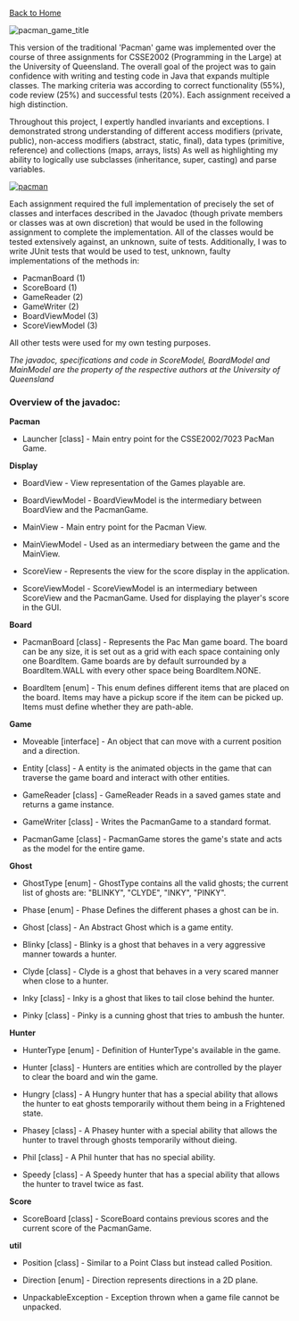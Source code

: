 [Back to Home](https://teanlouise.github.io)

![pacman_game_title](https://user-images.githubusercontent.com/19520346/71760528-d0f33680-2f0a-11ea-8c11-86afaa22551c.PNG)

This version of the traditional 'Pacman' game was implemented over the course of three assignments for CSSE2002 (Programming in the Large) at the University of Queensland. The overall goal of the project was to gain confidence with writing and testing code in Java that expands multiple classes. The marking criteria was according to correct functionality (55%), code review (25%) and successful tests (20%). Each assignment received a high distinction.

Throughout this project, I expertly handled invariants and exceptions. I demonstrated strong understanding of different access modifiers (private, public), non-access modifiers (abstract, static, final), data types (primitive, reference) and collections (maps, arrays, lists) As well as highlighting my ability to logically use subclasses (inheritance, super, casting) and parse variables.

[![pacman](https://user-images.githubusercontent.com/19520346/71557194-73846300-2a8e-11ea-8345-e40e19592f5a.png)](https://youtu.be/cDlTd49BDQE)

Each assignment required the full implementation of precisely the set of classes and interfaces described in the Javadoc (though private members or classes was at own discretion) that would be used in the following assignment to complete the implementation. All of the classes would be tested extensively against, an unknown, suite of tests. Additionally, I was to write JUnit tests that would be used to test, unknown, faulty implementations of the methods in:
- PacmanBoard (1)
- ScoreBoard (1)
- GameReader (2)
- GameWriter (2)
- BoardViewModel (3)
- ScoreViewModel (3)

All other tests were used for my own testing purposes.

_The javadoc, specifications and code in ScoreModel, BoardModel and MainModel are the property of the respective authors at the University of Queensland_


### Overview of the javadoc:

**Pacman**

* Launcher [class] - Main entry point for the CSSE2002/7023 PacMan Game.

**Display**

* BoardView - View representation of the Games playable are.

* BoardViewModel - BoardViewModel is the intermediary between BoardView and the PacmanGame.

* MainView - Main entry point for the Pacman View.

* MainViewModel - Used as an intermediary between the game and the MainView.

* ScoreView - Represents the view for the score display in the application.

* ScoreViewModel - ScoreViewModel is an intermediary between ScoreView and the PacmanGame. Used for displaying the player's score in the GUI.
 
**Board**

* PacmanBoard [class] - Represents the Pac Man game board. The board can be any size, it is set out as a grid with each space containing only one BoardItem. Game boards are by default surrounded by a BoardItem.WALL with every other space being BoardItem.NONE.

* BoardItem [enum] - This enum defines different items that are placed on the board. Items may have a pickup score if the item can be picked up. Items must define whether they are path-able.
 
**Game**

* Moveable [interface] - An object that can move with a current position and a direction.

* Entity [class] - A entity is the animated objects in the game that can traverse the game board and interact with other entities.

* GameReader [class] - GameReader Reads in a saved games state and returns a game instance.

* GameWriter [class] - Writes the PacmanGame to a standard format.

* PacmanGame [class] - PacmanGame stores the game's state and acts as the model for the entire game.
 
**Ghost**

* GhostType [enum] - GhostType contains all the valid ghosts; the current list of ghosts are: "BLINKY", "CLYDE", "INKY", "PINKY".

* Phase [enum] - Phase Defines the different phases a ghost can be in.

* Ghost [class] - An Abstract Ghost which is a game entity.

* Blinky [class] - Blinky is a ghost that behaves in a very aggressive manner towards a hunter.

* Clyde [class] - Clyde is a ghost that behaves in a very scared manner when close to a hunter.

* Inky [class] - Inky is a ghost that likes to tail close behind the hunter.

* Pinky [class] - Pinky is a cunning ghost that tries to ambush the hunter.
 
**Hunter**

* HunterType [enum] - Definition of HunterType's available in the game.

* Hunter [class] - Hunters are entities which are controlled by the player to clear the board and win the game.

* Hungry [class] - A Hungry hunter that has a special ability that allows the hunter to eat ghosts temporarily without them being in a Frightened state.

* Phasey [class] - A Phasey hunter with a special ability that allows the hunter to travel through ghosts temporarily without dieing.

* Phil [class] - A Phil hunter that has no special ability.

* Speedy [class] - A Speedy hunter that has a special ability that allows the hunter to travel twice as fast.
 
**Score**

* ScoreBoard [class] - ScoreBoard contains previous scores and the current score of the PacmanGame.
 
**util**

* Position [class] - Similar to a Point Class but instead called Position.

* Direction [enum] - Direction represents directions in a 2D plane.

* UnpackableException - Exception thrown when a game file cannot be unpacked.
